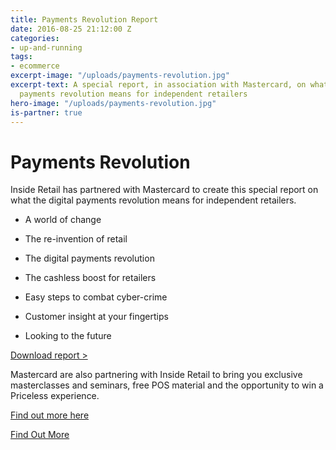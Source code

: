 ```yaml
---
title: Payments Revolution Report
date: 2016-08-25 21:12:00 Z
categories:
- up-and-running
tags:
- ecommerce
excerpt-image: "/uploads/payments-revolution.jpg"
excerpt-text: A special report, in association with Mastercard, on what the digital
  payments revolution means for independent retailers
hero-image: "/uploads/payments-revolution.jpg"
is-partner: true
---
```


# Payments Revolution

Inside Retail has partnered with Mastercard to create this special report on what the digital payments revolution means for independent retailers.

* A world of change

* The re-invention of retail

* The digital payments revolution

* The cashless boost for retailers

* Easy steps to combat cyber-crime

* Customer insight at your fingertips

* Looking to the future

[Download report >](http://www.autumnfair.com/mastercard-partnership)

Mastercard are also partnering with Inside Retail to bring you exclusive masterclasses and seminars, free POS material and the opportunity to win a Priceless experience.

[Find out more here](http://www.insideretail.com/partner/mastercard/)

<a href="http://www.insideretail.com/partner/mastercard/" class="button">Find Out More</a>